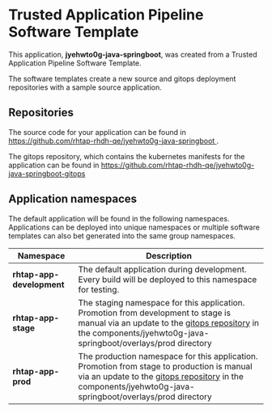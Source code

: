 # Trusted Application Pipeline Software Template

This application, **jyehwto0g-java-springboot**, was created from a Trusted Application Pipeline Software Template.

The software templates create a new source and gitops deployment repositories with a sample source application. 

## Repositories

The source code for your application can be found in [https://github.com/rhtap-rhdh-qe/jyehwto0g-java-springboot ](https://github.com/rhtap-rhdh-qe/jyehwto0g-java-springboot ).
 
The gitops repository, which contains the kubernetes manifests for the application can be found in 
[https://github.com/rhtap-rhdh-qe/jyehwto0g-java-springboot-gitops ](https://github.com/rhtap-rhdh-qe/jyehwto0g-java-springboot-gitops ) 

## Application namespaces 

The default application will be found in the following namespaces. Applications can be deployed into unique namespaces or multiple software templates can also bet generated into the same group namespaces.  

|  Namespace   |  Description   |  
| -------- | -------- |   
| **rhtap-app-development** | The default application during development. Every build will be deployed to this namespace for testing. | 
| **rhtap-app-stage** | The staging namespace for this application. Promotion from development to stage is manual via an update to the [gitops repository](https://github.com/rhtap-rhdh-qe/jyehwto0g-java-springboot-gitops ) in the components/jyehwto0g-java-springboot/overlays/prod directory |  
| **rhtap-app-prod** | The production namespace for this application. Promotion from stage to production is manual via an update to the [gitops repository](https://github.com/rhtap-rhdh-qe/jyehwto0g-java-springboot-gitops ) in the components/jyehwto0g-java-springboot/overlays/prod directory | 